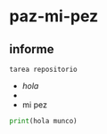 # paz-mi-pez
## informe
`tarea repositorio` 
- *hola*
- 
- mi pez
```python 
print(hola munco)
``` 
